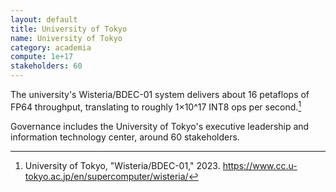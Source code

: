 ```yaml
---
layout: default
title: University of Tokyo
name: University of Tokyo
category: academia
compute: 1e+17
stakeholders: 60
---
```


The university's Wisteria/BDEC-01 system delivers about 16 petaflops
of FP64 throughput, translating to roughly 1×10^17 INT8 ops per
second.[^1]

Governance includes the University of Tokyo's executive leadership and
information technology center, around 60 stakeholders.

[^1]: University of Tokyo, "Wisteria/BDEC-01," 2023.
<https://www.cc.u-tokyo.ac.jp/en/supercomputer/wisteria/>
